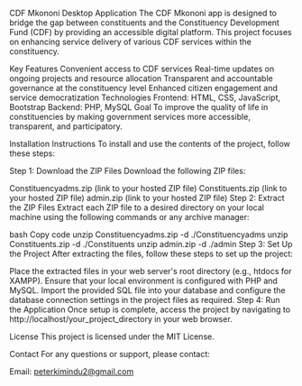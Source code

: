 CDF Mkononi Desktop Application
The CDF Mkononi app is designed to bridge the gap between constituents and the Constituency Development Fund (CDF) by providing an accessible digital platform. This project focuses on enhancing service delivery of various CDF services within the constituency.

Key Features
Convenient access to CDF services
Real-time updates on ongoing projects and resource allocation
Transparent and accountable governance at the constituency level
Enhanced citizen engagement and service democratization
Technologies
Frontend: HTML, CSS, JavaScript, Bootstrap
Backend: PHP, MySQL
Goal
To improve the quality of life in constituencies by making government services more accessible, transparent, and participatory.

Installation Instructions
To install and use the contents of the project, follow these steps:

Step 1: Download the ZIP Files
Download the following ZIP files:

Constituencyadms.zip (link to your hosted ZIP file)
Constituents.zip (link to your hosted ZIP file)
admin.zip (link to your hosted ZIP file)
Step 2: Extract the ZIP Files
Extract each ZIP file to a desired directory on your local machine using the following commands or any archive manager:

bash
Copy code
unzip Constituencyadms.zip -d ./Constituencyadms
unzip Constituents.zip -d ./Constituents
unzip admin.zip -d ./admin
Step 3: Set Up the Project
After extracting the files, follow these steps to set up the project:

Place the extracted files in your web server's root directory (e.g., htdocs for XAMPP).
Ensure that your local environment is configured with PHP and MySQL.
Import the provided SQL file into your database and configure the database connection settings in the project files as required.
Step 4: Run the Application
Once setup is complete, access the project by navigating to http://localhost/your_project_directory in your web browser.

License
This project is licensed under the MIT License.

Contact
For any questions or support, please contact:

Email: peterkimindu2@gmail.com
